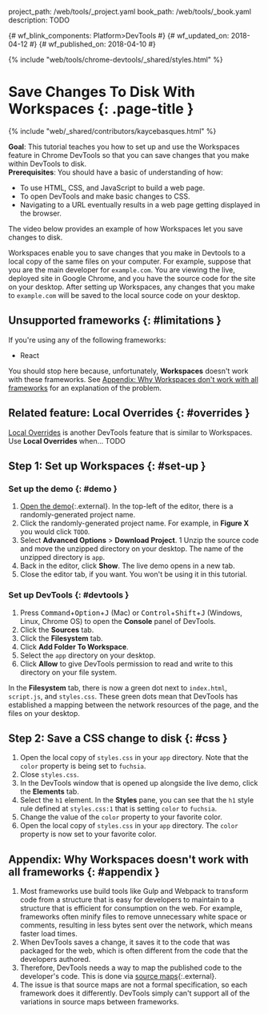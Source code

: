 project_path: /web/tools/_project.yaml
book_path: /web/tools/_book.yaml
description: TODO

{# wf_blink_components: Platform>DevTools #}
{# wf_updated_on: 2018-04-12 #}
{# wf_published_on: 2018-04-10 #}

{% include "web/tools/chrome-devtools/_shared/styles.html" %}

# Save Changes To Disk With Workspaces {: .page-title }

{% include "web/_shared/contributors/kaycebasques.html" %}

<aside class="objective">
  <b>Goal</b>: This tutorial teaches you how to set up and use the Workspaces feature in Chrome
  DevTools so that you can save changes that you make within DevTools to disk.
</aside>

<aside class="caution">
  <b>Prerequisites</b>: You should have a basic of understanding of how:
  <ul>
    <li>To use HTML, CSS, and JavaScript to build a web page.</li>
    <li>To open DevTools and make basic changes to CSS.</li>
    <li>
      Navigating to a URL eventually results in a web page getting displayed in the
      browser.
    </li>
  </ul>
</aside>

The video below provides an example of how Workspaces let you save changes to disk.

Workspaces enable you to save changes that you make in Devtools to a local copy of the same files
on your computer. For example, suppose that you are the main developer for `example.com`. You
are viewing the live, deployed site in Google Chrome, and you have the source code for the site
on your desktop. After setting up Workspaces, any changes that you make to `example.com` will
be saved to the local source code on your desktop.

## Unsupported frameworks {: #limitations }

If you're using any of the following frameworks:

* React

You should stop here because, unfortunately, **Workspaces** doesn't work with these frameworks.
See [Appendix: Why Workspaces don't work with all frameworks](#appendix) for an explanation of
the problem.

## Related feature: Local Overrides {: #overrides }

[Local Overrides][LO] is another DevTools feature that is similar to Workspaces. Use **Local
Overrides** when... TODO

[LO]: /web/updates/2018/01/devtools#overrides

## Step 1: Set up Workspaces {: #set-up }

### Set up the demo {: #demo }

1. [Open the demo](https://glitch.com/edit/#!/remix/workspaces){:.external}. In the top-left
   of the editor, there is a randomly-generated project name.
1. Click the randomly-generated project name. For example, in **Figure X** you would click
   `TODO`.
1. Select **Advanced Options** > **Download Project**.
1  Unzip the source code and move the unzipped directory on your desktop. The name of the
   unzipped directory is `app`.
1. Back in the editor, click **Show**. The live demo opens in a new tab.
1. Close the editor tab, if you want. You won't be using it in this tutorial.

### Set up DevTools {: #devtools }

1. Press <kbd>Command</kbd>+<kbd>Option</kbd>+<kbd>J</kbd> (Mac) or 
   <kbd>Control</kbd>+<kbd>Shift</kbd>+<kbd>J</kbd> (Windows, Linux, Chrome OS) to open
   the **Console** panel of DevTools.
1. Click the **Sources** tab.
1. Click the **Filesystem** tab.
1. Click **Add Folder To Workspace**.
1. Select the `app` directory on your desktop.
1. Click **Allow** to give DevTools permission to read and write to this
   directory on your file system.

In the **Filesystem** tab, there is now a green dot next to `index.html`, `script.js`, and
`styles.css`. These green dots mean that DevTools has established a mapping between the
network resources of the page, and the files on your desktop.

## Step 2: Save a CSS change to disk {: #css }

1. Open the local copy of `styles.css` in your `app` directory. Note that the `color` property
   is being set to `fuchsia`.
1. Close `styles.css`.
1. In the DevTools window that is opened up alongside the live demo, click the **Elements** tab.
1. Select the `h1` element. In the **Styles** pane, you can see that the `h1` style rule
   defined at `styles.css:1` that is setting `color` to `fuchsia`.
1. Change the value of the `color` property to your favorite color.
1. Open the local copy of `styles.css` in your `app` directory. The `color` property is now
   set to your favorite color.

## Appendix: Why Workspaces doesn't work with all frameworks {: #appendix }

1. Most frameworks use build tools like Gulp and Webpack to transform code from a structure that
   is easy for developers to maintain to a structure that is efficient for consumption on the web.
   For example, frameworks often minify files to remove unnecessary white space or comments,
   resulting in less bytes sent over the network, which means faster load times.
2. When DevTools saves a change, it saves it to the code that was packaged for the web, which is
   often different from the code that the developers authored.
3. Therefore, DevTools needs a way to map the published code to the developer's code. This is
   done via [source maps][maps]{:.external}.
4. The issue is that source maps are not a formal specification, so each framework does it
   differently. DevTools simply can't support all of the variations in source maps between
   frameworks.

[maps]: https://www.html5rocks.com/en/tutorials/developertools/sourcemaps/
